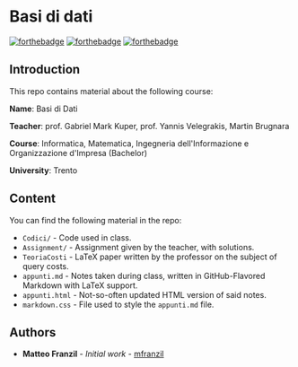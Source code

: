 # Basi di dati

[![forthebadge](https://forthebadge.com/images/badges/fuck-it-ship-it.svg)](https://forthebadge.com)
[![forthebadge](https://forthebadge.com/images/badges/compatibility-ie-6.svg)](https://forthebadge.com)
[![forthebadge](https://forthebadge.com/images/badges/built-by-developers.svg)](https://forthebadge.com)

## Introduction

This repo contains material about the following course:

**Name**: Basi di Dati

**Teacher**: prof. Gabriel Mark Kuper, prof. Yannis Velegrakis, Martin Brugnara

**Course**: Informatica, Matematica, Ingegneria dell'Informazione e Organizzazione d'Impresa (Bachelor)

**University**: Trento

## Content

You can find the following material in the repo:

* `Codici/` - Code used in class.
* `Assignment/` - Assignment given by the teacher, with solutions.
* `TeoriaCosti` - LaTeX paper written by the professor on the subject of query costs.
* `appunti.md` - Notes taken during class, written in GitHub-Flavored Markdown with LaTeX support.
* `appunti.html` - Not-so-often updated HTML version of said notes.
* `markdown.css` - File used to style the `appunti.md` file.

## Authors

* **Matteo Franzil** - *Initial work* - [mfranzil](https://github.com/mfranzil)
